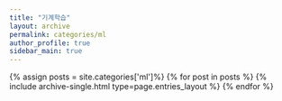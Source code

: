 ```yaml
---
title: "기계학습"
layout: archive
permalink: categories/ml
author_profile: true
sidebar_main: true
---
```


{% assign posts = site.categories['ml']%}
{% for post in posts %} 
  {% include archive-single.html type=page.entries_layout %} 
{% endfor %}
